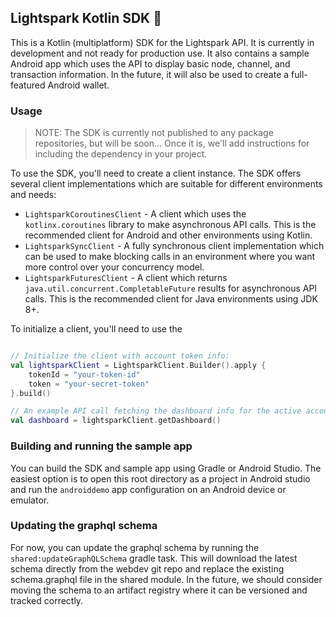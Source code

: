 ## Lightspark Kotlin SDK 🤖

This is a Kotlin (multiplatform) SDK for the Lightspark API. It is currently in development and not
ready for production use. It also contains a sample Android app which uses the API to display basic
node, channel, and transaction information. In the future, it will also be used to create a
full-featured Android wallet.

### Usage

> NOTE: The SDK is currently not published to any package repositories, but will be soon... Once it
> is, we'll add instructions for including the dependency in your project.

To use the SDK, you'll need to create a client instance. The SDK offers several client
implementations which are suitable for different environments and needs:

- `LightsparkCoroutinesClient` - A client which uses the `kotlinx.coroutines` library to make
  asynchronous API calls. This is the recommended client for Android and other environments using
  Kotlin.
- `LightsparkSyncClient` - A fully synchronous client implementation which can be used to make
  blocking calls in an environment where you want more control over your concurrency model.
- `LightsparkFuturesClient` - A client which returns `java.util.concurrent.CompletableFuture`
  results for asynchronous API calls. This is the recommended client for Java environments using JDK
  8+.

To initialize a client, you'll need to use the 

```kotlin

// Initialize the client with account token info:
val lightsparkClient = LightsparkClient.Builder().apply {
    tokenId = "your-token-id"
    token = "your-secret-token"
}.build()

// An example API call fetching the dashboard info for the active account:
val dashboard = lightsparkClient.getDashboard()
```

### Building and running the sample app

You can build the SDK and sample app using Gradle or Android Studio. The easiest option is to open
this root directory as a project in Android studio and run the `androiddemo` app configuration on an
Android device or emulator.

### Updating the graphql schema

For now, you can update the graphql schema by running the `shared:updateGraphQLSchema` gradle task.
This will download the latest schema directly from the webdev git repo and replace the existing
schema.graphql file in the shared module. In the future, we should consider moving the schema to an
artifact registry where it can be versioned and tracked correctly.
